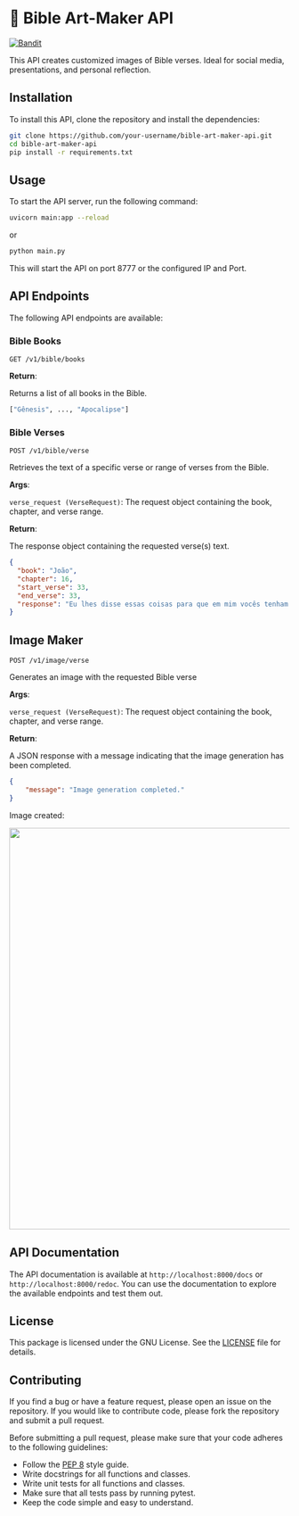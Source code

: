 # 📖 Bible Art-Maker API

[![Bandit](https://github.com/josehenriqueroveda/bible-art-maker/actions/workflows/bandit.yml/badge.svg)](https://github.com/josehenriqueroveda/bible-art-maker/actions/workflows/bandit.yml)

This API creates customized images of Bible verses. Ideal for social media, presentations, and personal reflection.

## Installation
To install this API, clone the repository and install the dependencies:
```bash
git clone https://github.com/your-username/bible-art-maker-api.git
cd bible-art-maker-api
pip install -r requirements.txt
```

## Usage
To start the API server, run the following command:
```bash
uvicorn main:app --reload
```
or
```bash
python main.py
```

This will start the API on port 8777 or the configured IP and Port.


## API Endpoints
The following API endpoints are available:
### Bible Books
```http
GET /v1/bible/books
```

**Return**: 

Returns a list of all books in the Bible.

```python
["Gênesis", ..., "Apocalipse"]
```

### Bible Verses
```http
POST /v1/bible/verse
```
Retrieves the text of a specific verse or range of verses from the Bible.

**Args**:

`verse_request (VerseRequest)`: The request object containing the book, chapter, and verse range.

**Return**:

The response object containing the requested verse(s) text.

```json
{
  "book": "João",
  "chapter": 16,
  "start_verse": 33,
  "end_verse": 33,
  "response": "Eu lhes disse essas coisas para que em mim vocês tenham paz. Neste mundo vocês terão aflições; contudo, tenham ânimo! Eu venci o mundo."
}
```

## Image Maker
```http
POST /v1/image/verse
```
Generates an image with the requested Bible verse

**Args**:

`verse_request (VerseRequest)`: The request object containing the book, chapter, and verse range.

**Return**:

A JSON response with a message indicating that the image generation has been completed.
```json
{
    "message": "Image generation completed."
}
```

Image created:

<img src="https://raw.githubusercontent.com/josehenriqueroveda/bible-art-maker/main/app/assets/Jo%C3%A3o_16_33-33.jpg" width=720 class="inline"/>


## API Documentation
The API documentation is available at `http://localhost:8000/docs` or `http://localhost:8000/redoc`. You can use the documentation to explore the available endpoints and test them out.

## License
This package is licensed under the GNU License. See the [LICENSE](LICENSE) file for details.

## Contributing
If you find a bug or have a feature request, please open an issue on the repository. If you would like to contribute code, please fork the repository and submit a pull request.

Before submitting a pull request, please make sure that your code adheres to the following guidelines:
 - Follow the [PEP 8](https://www.python.org/dev/peps/pep-0008/) style guide.
 - Write docstrings for all functions and classes.
 - Write unit tests for all functions and classes.
 - Make sure that all tests pass by running pytest.
 - Keep the code simple and easy to understand.
